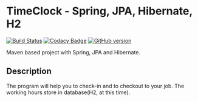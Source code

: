 # TimeClock - Spring, JPA, Hibernate, H2

[![Build Status](https://travis-ci.org/gaborkolozsy/TimeClock-Spring-JPA-Hibernate-H2DB.svg)](https://travis-ci.org/gaborkolozsy/TimeClock-Spring-JPA-Hibernate-H2DB)
[![Codacy Badge](https://api.codacy.com/project/badge/Grade/a67ecdc7f6204e69b24b541e08df2bcd)](https://www.codacy.com/app/gaborkolozsy/TimeClock-Spring-JPA-Hibernate-H2DB?utm_source=github.com&utm_medium=referral&utm_content=gaborkolozsy/TimeClock-Spring-JPA-Hibernate-H2DB&utm_campaign=badger)
[![GitHub version](https://badge.fury.io/gh/gaborkolozsy%2FTimeClock-Spring-JPA-Hibernate-H2DB.svg)](https://badge.fury.io/gh/gaborkolozsy%2FTimeClock-Spring-JPA-Hibernate-H2DB)

Maven based project with Spring, JPA and Hibernate.

## Description
<p>The program will help you to check-in and to checkout to your job. The working hours store in database(H2, at this time).
